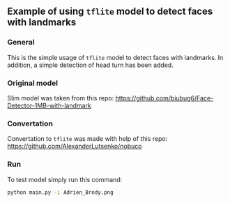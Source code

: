 ## Example of using `tflite` model to detect faces with landmarks

### General
This is the simple usage of `tflite` model to detect faces with landmarks.
In addition, a simple detection of head turn has been added.

### Original model
Slim model was taken from this repo: https://github.com/biubug6/Face-Detector-1MB-with-landmark

### Convertation
Convertation to `tflite` was made with help of this repo: https://github.com/AlexanderLutsenko/nobuco

### Run
To test model simply run this command:

```bash
python main.py -i Adrien_Brody.png
```
